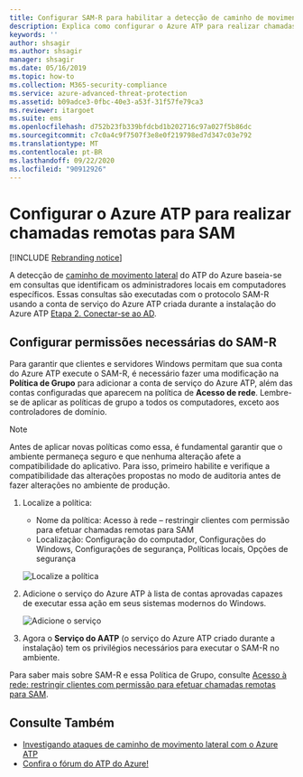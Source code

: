 ```yaml
---
title: Configurar SAM-R para habilitar a detecção de caminho de movimento lateral no ATP do Azure
description: Explica como configurar o Azure ATP para realizar chamadas remotas para SAM
keywords: ''
author: shsagir
ms.author: shsagir
manager: shsagir
ms.date: 05/16/2019
ms.topic: how-to
ms.collection: M365-security-compliance
ms.service: azure-advanced-threat-protection
ms.assetid: b09adce3-0fbc-40e3-a53f-31f57fe79ca3
ms.reviewer: itargoet
ms.suite: ems
ms.openlocfilehash: d752b23fb339bfdcbd1b202716c97a027f5b86dc
ms.sourcegitcommit: c7c0a4c9f7507f3e8e0f219798ed7d347c03e792
ms.translationtype: MT
ms.contentlocale: pt-BR
ms.lasthandoff: 09/22/2020
ms.locfileid: "90912926"
---
```

# <a name="configure-azure-atp-to-make-remote-calls-to-sam"></a>Configurar o Azure ATP para realizar chamadas remotas para SAM

[!INCLUDE [Rebranding notice](includes/rebranding.md)]

A detecção de [caminho de movimento lateral](use-case-lateral-movement-path.md) do ATP do Azure baseia-se em consultas que identificam os administradores locais em computadores específicos. Essas consultas são executadas com o protocolo SAM-R usando a conta de serviço do Azure ATP criada durante a instalação do Azure ATP [Etapa 2. Conectar-se ao AD](install-step2.md).

## <a name="configure-sam-r-required-permissions"></a>Configurar permissões necessárias do SAM-R

Para garantir que clientes e servidores Windows permitam que sua conta do Azure ATP execute o SAM-R, é necessário fazer uma modificação na **Política de Grupo** para adicionar a conta de serviço do Azure ATP, além das contas configuradas que aparecem na política de **Acesso de rede**. Lembre-se de aplicar as políticas de grupo a todos os computadores, exceto aos controladores de domínio.

> [!Note]
> Antes de aplicar novas políticas como essa, é fundamental garantir que o ambiente permaneça seguro e que nenhuma alteração afete a compatibilidade do aplicativo. Para isso, primeiro habilite e verifique a compatibilidade das alterações propostas no modo de auditoria antes de fazer alterações no ambiente de produção.

1. Localize a política:

   - Nome da política: Acesso à rede – restringir clientes com permissão para efetuar chamadas remotas para SAM
   - Localização: Configuração do computador, Configurações do Windows, Configurações de segurança, Políticas locais, Opções de segurança

    ![Localize a política](media/samr-policy-location.png)

1. Adicione o serviço do Azure ATP à lista de contas aprovadas capazes de executar essa ação em seus sistemas modernos do Windows.

    ![Adicione o serviço](media/samr-add-service.png)

3. Agora o **Serviço do AATP** (o serviço do Azure ATP criado durante a instalação) tem os privilégios necessários para executar o SAM-R no ambiente.

Para saber mais sobre SAM-R e essa Política de Grupo, consulte [Acesso à rede: restringir clientes com permissão para efetuar chamadas remotas para SAM](/windows/security/threat-protection/security-policy-settings/network-access-restrict-clients-allowed-to-make-remote-sam-calls).

## <a name="see-also"></a>Consulte Também

- [Investigando ataques de caminho de movimento lateral com o Azure ATP](use-case-lateral-movement-path.md)
- [Confira o fórum do ATP do Azure!](https://aka.ms/azureatpcommunity)